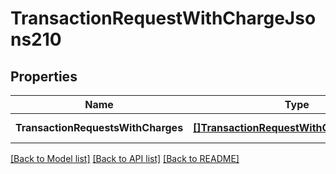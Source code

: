 # TransactionRequestWithChargeJsons210

## Properties
Name | Type | Description | Notes
------------ | ------------- | ------------- | -------------
**TransactionRequestsWithCharges** | [**[]TransactionRequestWithChargeJson210**](TransactionRequestWithChargeJSON210.md) |  | [default to null]

[[Back to Model list]](../README.md#documentation-for-models) [[Back to API list]](../README.md#documentation-for-api-endpoints) [[Back to README]](../README.md)



